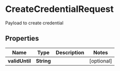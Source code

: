 

# CreateCredentialRequest

Payload to create credential

## Properties

| Name | Type | Description | Notes |
|------------ | ------------- | ------------- | -------------|
|**validUntil** | **String** |  |  [optional] |



